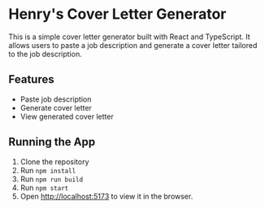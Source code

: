 # Henry's Cover Letter Generator

This is a simple cover letter generator built with React and TypeScript. It allows users to paste a job description and generate a cover letter tailored to the job description.

## Features

- Paste job description
- Generate cover letter
- View generated cover letter

## Running the App

1. Clone the repository
2. Run `npm install`
3. Run `npm run build`
4. Run `npm start`
5. Open [http://localhost:5173](http://localhost:5173) to view it in the browser.
